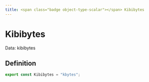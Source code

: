 ```yaml
---
title: <span class="badge object-type-scalar"></span> Kibibytes
---
```

# <span class="badge object-type-scalar"></span> Kibibytes

Data: kibibytes

## Definition

```typescript
export const Kibibytes = "kbytes";

```
